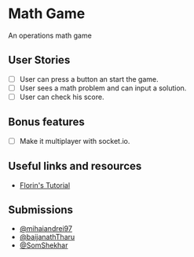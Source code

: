 # Math Game

An operations math game

## User Stories

-   [ ] User can press a button an start the game.
-   [ ] User sees a math problem and can input a solution.
-   [ ] User can check his score.

## Bonus features

-   [ ] Make it multiplayer with socket.io.

## Useful links and resources

-   [Florin's Tutorial](https://www.youtube.com/watch?v=Hd6LSjfRVvs)

## Submissions
-   [@mihaiandrei97](https://math-multiplayer-react-app.netlify.com)
-   [@baijanathTharu](https://mathegamics-client.herokuapp.com/)
-   [@SomShekhar](https://multiplayer-math-quiz-game.herokuapp.com/)
